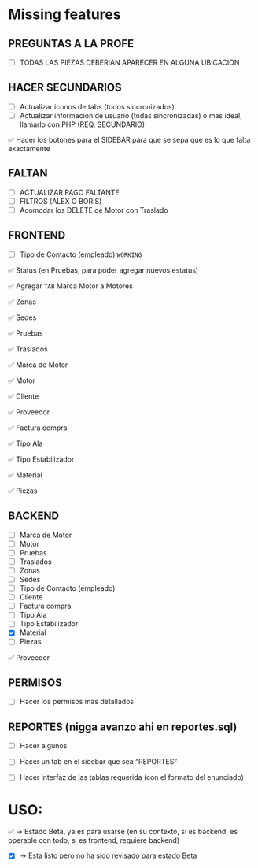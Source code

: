 # Missing features

## PREGUNTAS A LA PROFE
- [ ] TODAS LAS PIEZAS DEBERIAN APARECER EN ALGUNA UBICACION

## HACER SECUNDARIOS
- [ ] Actualizar iconos de tabs (todos sincronizados)
- [ ] Actualizar informacion de usuario (todas sincronizadas) o mas ideal, llamarlo con PHP (REQ. SECUNDARIO)

:white_check_mark: Hacer los botones para el SIDEBAR para que se sepa que es lo que falta exactamente

## FALTAN
- [ ] ACTUALIZAR PAGO FALTANTE
- [ ] FILTROS (ALEX O BORIS)
- [ ] Acomodar los DELETE de Motor con Traslado

## FRONTEND
- [ ] Tipo de Contacto (empleado) `WORKING`

:white_check_mark: Status (en Pruebas, para poder agregar nuevos estatus)

:white_check_mark: Agregar `TAB` Marca Motor a Motores

:white_check_mark: Zonas 

:white_check_mark: Sedes 

:white_check_mark: Pruebas 

:white_check_mark: Traslados

:white_check_mark: Marca de Motor 

:white_check_mark: Motor 

:white_check_mark: Cliente

:white_check_mark: Proveedor

:white_check_mark: Factura compra

:white_check_mark: Tipo Ala

:white_check_mark: Tipo Estabilizador

:white_check_mark: Material

:white_check_mark: Piezas

## BACKEND
- [ ] Marca de Motor
- [ ] Motor
- [ ] Pruebas
- [ ] Traslados
- [ ] Zonas
- [ ] Sedes
- [ ] Tipo de Contacto (empleado)
- [ ] Cliente
- [ ] Factura compra
- [ ] Tipo Ala
- [ ] Tipo Estabilizador
- [x] Material
- [ ] Piezas

:white_check_mark: Proveedor

## PERMISOS
- [ ] Hacer los permisos mas detallados

## REPORTES (nigga avanzo ahi en reportes.sql)
- [ ] Hacer algunos
- [ ] Hacer un tab en el sidebar que sea “REPORTES”
- [ ] Hacer interfaz de las tablas requerida (con el formato del enunciado)


# USO:
:white_check_mark: -> Estado Beta, ya es para usarse (en su contexto, si es backend, es operable con todo, si es frontend, requiere backend)
- [x] -> Esta listo pero no ha sido revisado para estado Beta
